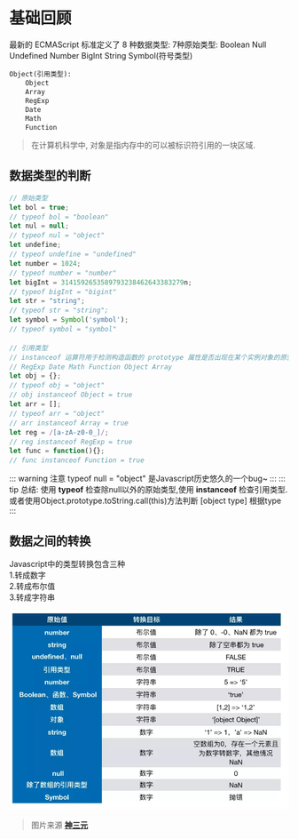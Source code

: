 # 基础回顾

最新的 ECMAScript 标准定义了 8 种数据类型:
    7种原始类型:
        Boolean
        Null
        Undefined
        Number
        BigInt
        String
        Symbol(符号类型)
    
    Object(引用类型):
        Object
        Array
        RegExp
        Date
        Math
        Function

> 在计算机科学中, 对象是指内存中的可以被标识符引用的一块区域.


## 数据类型的判断

```js
// 原始类型
let bol = true;
// typeof bol = "boolean"
let nul = null;
// typeof nul = "object"
let undefine;
// typeof undefine = "undefined"
let number = 1024;
// typeof number = "number"
let bigInt = 3141592653589793238462643383279n;
// typeof bigInt = "bigint"
let str = "string";
// typeof str = "string";
let symbol = Symbol('symbol');
// typeof symbol = "symbol"

// 引用类型
// instanceof 运算符用于检测构造函数的 prototype 属性是否出现在某个实例对象的原型链上。
// RegExp Date Math Function Object Array
let obj = {}; 
// typeof obj = "object"
// obj instanceof Object = true
let arr = [];
// typeof arr = "object"
// arr instanceof Array = true
let reg = /[a-zA-z0-0_]/;
// reg instanceof RegExp = true
let func = function(){};
// func instanceof Function = true
```
::: warning 注意
typeof null = "object" 是Javascript历史悠久的一个bug~
:::
::: tip 总结:
使用 **typeof** 检查除null以外的原始类型,使用 **instanceof** 检查引用类型.
或者使用Object.prototype.toString.call(this)方法判断 [object type] 根据type
:::

## 数据之间的转换
Javascript中的类型转换包含三种  
1.转成数字  
2.转成布尔值  
3.转成字符串  


<div align="center" >
  <img src="../../../assets/images/trans.jpg">
</div>

>  图片来源 **[神三元](https://juejin.im/post/5dac5d82e51d45249850cd20)**

